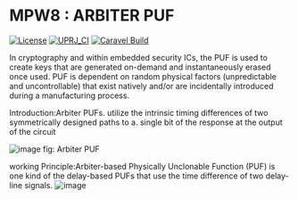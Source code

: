 #  MPW8 : ARBITER PUF

[![License](https://img.shields.io/badge/License-Apache%202.0-blue.svg)](https://opensource.org/licenses/Apache-2.0) [![UPRJ_CI](https://github.com/efabless/caravel_project_example/actions/workflows/user_project_ci.yml/badge.svg)](https://github.com/efabless/caravel_project_example/actions/workflows/user_project_ci.yml) [![Caravel Build](https://github.com/efabless/caravel_project_example/actions/workflows/caravel_build.yml/badge.svg)](https://github.com/efabless/caravel_project_example/actions/workflows/caravel_build.yml)


 


In cryptography and within embedded security ICs, the PUF is used to create keys that are generated on-demand and instantaneously erased once used. PUF is dependent on random physical factors (unpredictable and uncontrollable) that exist natively and/or are incidentally introduced during a manufacturing process.

Introduction:Arbiter PUFs. utilize the intrinsic timing differences of two symmetrically designed paths to a. single bit of the response at the output of the circuit 

![image](https://user-images.githubusercontent.com/101010093/208838060-4411eeca-1ad9-4192-83a0-63891747bd52.png)
fig: Arbiter PUF

working Principle:Arbiter-based Physically Unclonable Function (PUF) is one kind of the delay-based PUFs that use the time difference of two delay-line signals. 
 ![image](https://user-images.githubusercontent.com/101010093/208838406-ae22c3fe-435d-4a82-bf05-c152d96c4a63.png)

